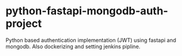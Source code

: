 # python-fastapi-mongodb-auth-project
Python based authentication implementation (JWT) using fastapi and mongodb. Also dockerizing and setting jenkins pipline.
